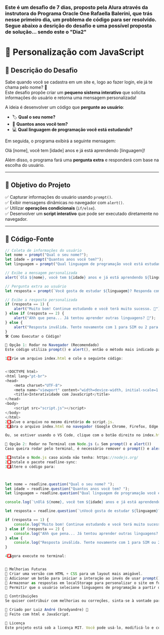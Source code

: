 ### Este é um desafio de 7 dias, proposto pela Alura através da instrutora do Programa Oracle One Rafaella Balerini, que trás nesse primeiro dia, um problema de código para ser resolvido. Segue abaixo a desrição do desafio e uma possível proposta de solução... sendo este o "Dia2"
# 🚀 Personalização com JavaScript

## 📝 Descrição do Desafio

Sabe quando você se cadastra em um site e, logo ao fazer login, ele já te chama pelo nome? 🤔  
Este desafio propõe criar um **pequeno sistema interativo** que solicita informações do usuário e retorna uma mensagem personalizada!  

A ideia é desenvolver um código que **pergunte ao usuário**:
- 🏷 **Qual o seu nome?**
- 🎂 **Quantos anos você tem?**
- 💻 **Qual linguagem de programação você está estudando?**

Em seguida, o programa exibirá a seguinte mensagem:

Olá [nome], você tem [idade] anos e já está aprendendo [linguagem]!


Além disso, o programa fará uma **pergunta extra** e responderá com base na escolha do usuário.  

---

## 🎯 Objetivo do Projeto

✅ Capturar informações do usuário usando `prompt()`.  
✅ Exibir mensagens dinâmicas no navegador com `alert()`.  
✅ Utilizar **operações condicionais** (`if/else`).  
✅ Desenvolver um **script interativo** que pode ser executado diretamente no navegador.  

---

## 📌 Código-Fonte

```javascript
// Coleta de informações do usuário
let nome = prompt("Qual o seu nome?");
let idade = prompt("Quantos anos você tem?");
let linguagem = prompt("Qual linguagem de programação você está estudando?");

// Exibe a mensagem personalizada
alert(`Olá ${nome}, você tem ${idade} anos e já está aprendendo ${linguagem}!`);

// Pergunta extra ao usuário
let resposta = prompt(`Você gosta de estudar ${linguagem}? Responda com o número 1 para SIM ou 2 para NÃO.`);

// Exibe a resposta personalizada
if (resposta == 1) {
    alert("Muito bom! Continue estudando e você terá muito sucesso. 🚀");
} else if (resposta == 2) {
    alert("Ahh que pena... Já tentou aprender outras linguagens? 🤔");
} else {
    alert("Resposta inválida. Tente novamente com 1 para SIM ou 2 para NÃO.");
}
🛠 Como Executar o Código?

📌 Opção 1: Rodar no Navegador (Recomendado)
Este código utiliza prompt() e alert(), então o método mais indicado para rodá-lo é no navegador.

1️⃣ Crie um arquivo index.html e cole o seguinte código:


<!DOCTYPE html>
<html lang="pt-br">
<head>
    <meta charset="UTF-8">
    <meta name="viewport" content="width=device-width, initial-scale=1.0">
    <title>Interatividade com JavaScript</title>
</head>
<body>
    <script src="script.js"></script>
</body>
</html>
2️⃣ Salve o arquivo no mesmo diretório do script.js.
3️⃣ Abra o arquivo index.html no navegador (Google Chrome, Firefox, Edge, etc.).

Ou, se estiver usando o VS Code, clique com o botão direito no index.html e escolha "Open with Live Server".

📌 Opção 2: Rodar no Terminal com Node.js (⚠️ Sem prompt() e alert())
Caso queira rodar pelo terminal, é necessário remover o prompt() e alert() e utilizar readline-sync:

1️⃣ Instale o Node.js caso ainda não tenha: https://nodejs.org/
2️⃣ Instale o pacote readline-sync:
3️⃣ Altere o código para:



let nome = readline.question("Qual o seu nome? ");
let idade = readline.question("Quantos anos você tem? ");
let linguagem = readline.question("Qual linguagem de programação você está estudando? ");

console.log(`\nOlá ${nome}, você tem ${idade} anos e já está aprendendo ${linguagem}!`);

let resposta = readline.question(`\nVocê gosta de estudar ${linguagem}? (1 para SIM, 2 para NÃO) `);

if (resposta == 1) {
    console.log("Muito bom! Continue estudando e você terá muito sucesso. 🚀");
} else if (resposta == 2) {
    console.log("Ahh que pena... Já tentou aprender outras linguagens? 🤔");
} else {
    console.log("Resposta inválida. Tente novamente com 1 para SIM ou 2 para NÃO.");
}

4️⃣ Agora execute no terminal:


🎨 Melhorias Futuras
🔹 Criar uma versão com HTML + CSS para um layout mais amigável.
🔹 Adicionar um botão para iniciar a interação ao invés de usar prompt().
🔹 Armazenar as respostas em localStorage para personalizar o site em futuras visitas.
🔹 Permitir que o usuário selecione linguagens de programação a partir de uma lista.

🤝 Contribuições
Se quiser contribuir com melhorias ou correções, sinta-se à vontade para abrir um pull request ou sugerir uma issue.

📌 Criado por Luiz André (brodyandre) 🚀
📌 Feito com html e JavaScript.

📜 Licença
Este projeto está sob a licença MIT. Você pode usá-lo, modificá-lo e compartilhá-lo livremente.


